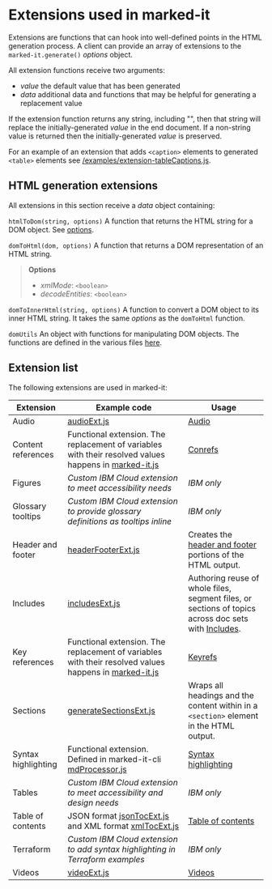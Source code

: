 # Extensions used in marked-it

Extensions are functions that can hook into well-defined points in the HTML generation process.  A client can provide an array of extensions to the `marked-it.generate()` *options* object.

All extension functions receive two arguments:
- *value*  the default value that has been generated
- *data*  additional data and functions that may be helpful for generating a replacement value

If the extension function returns any string, including "", then that string will replace the initially-generated *value* in the end document. If a non-string value is returned then the initially-generated *value* is preserved.

For an example of an extension that adds `<caption>` elements to generated `<table>` elements see [/examples/extension-tableCaptions.js](https://github.com/IBM/marked-it/blob/master/examples/extension-tableCaptions.js).

## HTML generation extensions

All extensions in this section receive a *data* object containing:

`htmlToDom(string, options)`  A function that returns the HTML string for a DOM object.  See [options](https://github.com/fb55/htmlparser2/blob/f1aec5979f471d2dab416035b0dbcb1cace17ad5/src/Parser.ts#L102).

`domToHtml(dom, options)`  A function that returns a DOM representation of an HTML string.
  > **Options**  
  > * *xmlMode*: `<boolean>`  
  > * *decodeEntities*: `<boolean>`

`domToInnerHtml(string, options)`  A function to convert a DOM object to its inner HTML string.  It takes the same *options* as the `domToHtml` function.

`domUtils`  An object with functions for manipulating DOM objects.  The functions are defined in the various files [here](https://github.com/fb55/domutils/tree/master/src).

## Extension list

The following extensions are used in marked-it:

| Extension | Example code | Usage |
|---------|-------------------|-------------------------------------------------------|
| Audio | [audioExt.js](https://github.com/IBM/marked-it-cli/blob/master/example/audioExt.js) | [Audio](audio) |
| Content references | Functional extension. The replacement of variables with their resolved values happens in [marked-it.js](https://github.com/IBM/marked-it/blob/467cc9d270a78a57855f66ca127b7e937a545a08/lib/marked-it.js#L170) | [Conrefs](conrefs) |
| Figures | _Custom IBM Cloud extension to meet accessibility needs_ | _IBM only_ |
| Glossary tooltips | _Custom IBM Cloud extension to provide glossary definitions as tooltips inline_ | _IBM only_ |
| Header and footer | [headerFooterExt.js](https://github.com/IBM/marked-it-cli/blob/master/example/headerFooterExt.js) | Creates the [header and footer](headers) portions of the HTML output. |
| Includes | [includesExt.js](https://github.com/IBM/marked-it-cli/blob/master/example/includesExt.js) | Authoring reuse of whole files, segment files, or sections of topics across doc sets with [Includes](includes). |
| Key references | Functional extension. The replacement of variables with their resolved values happens in [marked-it.js](https://github.com/IBM/marked-it/blob/467cc9d270a78a57855f66ca127b7e937a545a08/lib/marked-it.js#L170) | [Keyrefs](keyrefs) |
| Sections | [generateSectionsExt.js](https://github.com/IBM/marked-it-cli/blob/master/example/generateSectionsExt.js) |  Wraps all headings and the content within in a `<section>` element in the HTML output. |
| Syntax highlighting | Functional extension. Defined in marked-it-cli [mdProcessor.js](https://github.com/IBM/marked-it-cli/blob/e944afb49abf4cab3c9e70f0c13e0d3b43896e72/lib/mdProcessor.js#L75) | [Syntax highlighting](syntax-highlighting) |
| Tables | _Custom IBM Cloud extension to meet accessibility and design needs_ | _IBM only_ |
| Table of contents | JSON format [jsonTocExt.js](https://github.com/IBM/marked-it-cli/blob/master/example/jsonTocExt.js) and XML format [xmlTocExt.js](https://github.com/IBM/marked-it-cli/blob/master/example/xmlTocExt.js) | [Table of contents](toc) |
| Terraform | _Custom IBM Cloud extension to add syntax highlighting in Terraform examples_ | _IBM only_ |
| Videos | [videoExt.js](https://github.com/IBM/marked-it-cli/blob/master/example/videoExt.js) | [Videos](video) |
